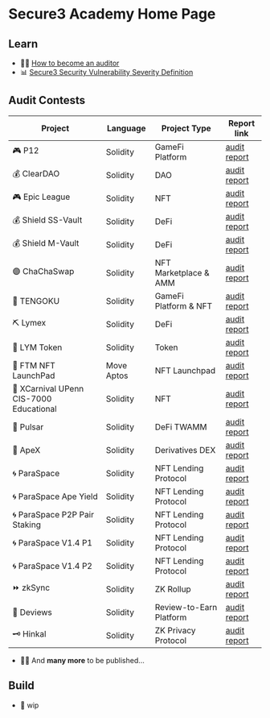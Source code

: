 # Secure3 Academy Home Page

## Learn
- :man_student: [How to become an auditor](https://github.com/Secure3Audit/Secure3Academy/blob/main/HowToBecomeAnAuditor.md)
- :bar_chart: [Secure3 Security Vulnerability Severity Definition](https://github.com/Secure3Audit/Secure3Academy/blob/main/IssueSeverityDefinition.md)

## Audit Contests
| Project                                     | Language | Project Type    | Report link                                                                                                                       |
|---------------------------------------------|----------|-----------------|-----------------------------------------------------------------------------------------------------------------------------------|
| :video_game: P12                            | Solidity | GameFi Platform | [audit report](https://github.com/Secure3Audit/P12_Audit_Contest/tree/main/audit_report)                                          |
| :moneybag: ClearDAO                         | Solidity | DAO             | [audit report](https://github.com/Secure3Audit/ClearDAO_Audit_Contest/tree/main/audit_report)                                     |
| :video_game: Epic League                    | Solidity | NFT             | [audit report](https://github.com/Secure3Audit/Epic_League_Audit_Contest/tree/main/audit_report)                                  |
| :moneybag: Shield SS-Vault                  | Solidity | DeFi             | [audit report](https://github.com/Secure3Audit/Shield_SSVault_Audit_Contest/tree/main/audit_report)                               |
| :moneybag: Shield M-Vault                   | Solidity | DeFi             | [audit report](https://github.com/Secure3Audit/Shield_MVault_Audit_Contest/tree/main/audit_report)                                |
| :purple_circle: ChaChaSwap                  | Solidity | NFT Marketplace & AMM    | [audit report](https://github.com/Secure3Audit/ChaChaSwap_Audit_Contest/blob/main/audit_report/)                                  |
| :art: TENGOKU                               | Solidity | GameFi Platform & NFT             | [audit report](https://github.com/Secure3Audit/TENGOKU_Audit_Contest/tree/main/audit_report)                                      |
| :pick: Lymex                                | Solidity | DeFi            | [audit report](https://github.com/Secure3Audit/Lymex_Audit_Contest/tree/main/audit_report)                                        |
| :dart: LYM Token                            | Solidity | Token           | [audit report](https://github.com/Secure3Audit/Lymex_Token_Audit_Contest/tree/main/audit_report)                                  |
| :rocket: FTM NFT LaunchPad                  | Move Aptos | NFT Launchpad             | [audit report](https://github.com/Secure3Audit/Secure3Academy/tree/main/audit_reports/FTM%20NFT)                                  |
| :lion: XCarnival UPenn CIS-7000 Educational | Solidity | NFT             | [audit report](https://github.com/Secure3Audit/Secure3Academy/tree/main/audit_reports/XCarnival%20UPenn%20CIS-7000%20Educational) |
| :ocean: Pulsar                              | Solidity | DeFi TWAMM        | [audit report](https://github.com/Secure3Audit/Secure3Academy/tree/main/audit_reports/Pulsar)                                     |
| :gorilla: ApeX                              | Solidity | Derivatives DEX             | [audit report](https://github.com/Secure3Audit/Secure3Academy/tree/main/audit_reports/ApeX)                                       |
| :cyclone: ParaSpace                         | Solidity | NFT Lending Protocol    | [audit report](https://github.com/Secure3Audit/Secure3Academy/tree/main/audit_reports/ParaSpace)                                  |
| :cyclone: ParaSpace Ape Yield               | Solidity | NFT Lending  Protocol    | [audit report](https://github.com/Secure3Audit/Secure3Academy/tree/main/audit_reports/ParaSpace%20Ape%20Yield)                    |
| :cyclone: ParaSpace P2P Pair Staking        | Solidity | NFT Lending Protocol    | [audit report](https://github.com/Secure3Audit/Secure3Academy/tree/main/audit_reports/ParaSpace%20P2P%20Pair%20Staking)           |
| :cyclone: ParaSpace V1.4 P1                 | Solidity | NFT Lending Protocol    | [audit report](https://github.com/Secure3Audit/Secure3Academy/tree/main/audit_reports/ParaSpace%20V1.4%20P1)                      |
| :cyclone: ParaSpace V1.4 P2                 | Solidity | NFT Lending Protocol    | [audit report](https://github.com/Secure3Audit/Secure3Academy/tree/main/audit_reports/ParaSpace%20V1.4%20P2)                      |
| :fast_forward: zkSync                       | Solidity | ZK Rollup       | [audit report](https://github.com/Secure3Audit/Secure3Academy/tree/main/audit_reports/zkSync)                                     |
| :green_book: Deviews                        | Solidity | Review-to-Earn Platform           | [audit report](https://github.com/Secure3Audit/Secure3Academy/tree/main/audit_reports/Deviews)                                    |
| :old_key: Hinkal                        | Solidity | ZK Privacy Protocol           | [audit report](https://github.com/Secure3Audit/Secure3Academy/tree/main/audit_reports/Hinkal)                                    |

- :mage_man: And **many more** to be published...

## Build
- :crystal_ball: wip

